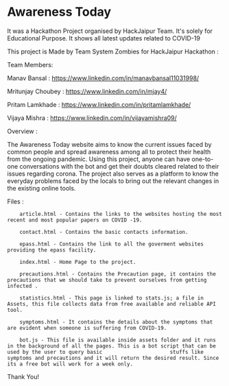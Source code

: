 # Awareness Today
It was a Hackathon Project organised by HackJaipur Team. It's solely for Educational Purpose. It shows all latest updates related to COVID-19

This project is Made by Team System Zombies for HackJaipur Hackathon :

Team Members:

Manav Bansal : https://www.linkedin.com/in/manavbansal11031998/

Mritunjay Choubey : https://www.linkedin.com/in/mjay4/

Pritam Lamkhade : https://www.linkedin.com/in/pritamlamkhade/ 

Vijaya Mishra : https://www.linkedin.com/in/vijayamishra09/ 

Overview :

The Awareness Today website aims to know the current issues faced by common people and spread awareness among all to protect their health from the ongoing pandemic. Using this project, anyone can have one-to-one conversations with the bot and get their doubts cleared related to their issues regarding corona. The project also serves as a platform to know the everyday problems faced by the locals to bring out the relevant changes in the existing online tools.

Files :

        article.html - Contains the links to the websites hosting the most recent and most popular papers on COVID -19.

        contact.html - Contains the basic contacts information.

        epass.html - Contains the link to all the goverment websites providing the epass facility.

        index.html - Home Page to the project.

        precautions.html - Contains the Precaution page, it contains the precautions that we should take to prevent ourselves from getting infected .

        statistics.html - This page is linked to stats.js; a file in Assets, this file collects data from free available and reliable API tool.

        symptoms.html - It contains the details about the symptoms that are evident when someone is suffering from COVID-19.

        bot.js - This file is available inside assets folder and it runs in the background of all the pages. This is a bot script that can be used by the user to query basic                      stuffs like symptoms and precautions and it will return the desired result. Since its a free bot will work for a week only.

Thank You!
